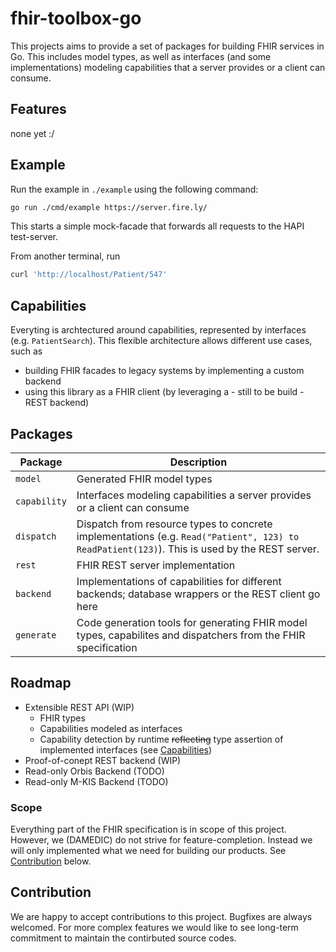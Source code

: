 # fhir-toolbox-go

This projects aims to provide a set of packages for building FHIR services in Go.
This includes model types, as well as interfaces (and some implementations) modeling capabilities that a server provides or a client can consume.

## Features

none yet :/

## Example

Run the example in `./example` using the following command:

```sh
go run ./cmd/example https://server.fire.ly/
```

This starts a simple mock-facade that forwards all requests to the HAPI test-server.

From another terminal, run

```sh
curl 'http://localhost/Patient/547'
```

## Capabilities

Everyting is archtectured around capabilities, represented by interfaces (e.g. `PatientSearch`).
This flexible architecture allows different use cases, such as

- building FHIR facades to legacy systems by implementing a custom backend
- using this library as a FHIR client (by leveraging a - still to be build - REST backend)

## Packages

| Package      | Description                                                                                                                                  |
| ------------ | -------------------------------------------------------------------------------------------------------------------------------------------- |
| `model`      | Generated FHIR model types                                                                                                                   |
| `capability` | Interfaces modeling capabilities a server provides or a client can consume                                                                   |
| `dispatch`   | Dispatch from resource types to concrete implementations (e.g. `Read("Patient", 123) to ReadPatient(123)`). This is used by the REST server. |
| `rest`       | FHIR REST server implementation                                                                                                              |
| `backend`    | Implementations of capabilities for different backends; database wrappers or the REST client go here                                         |
| `generate`   | Code generation tools for generating FHIR model types, capabilites and dispatchers from the FHIR specification                               |

## Roadmap

- Extensible REST API (WIP)
  - FHIR types
  - Capabilities modeled as interfaces
  - Capability detection by runtime ~~reflecting~~ type assertion of implemented interfaces (see [Capabilities](#capabilities))
- Proof-of-conept REST backend (WIP)
- Read-only Orbis Backend (TODO)
- Read-only M-KIS Backend (TODO)

### Scope

Everything part of the FHIR specification is in scope of this project.
However, we (DAMEDIC) do not strive for feature-completion.
Instead we will only implemented what we need for building our products.
See [Contribution](#contribution) below.

## Contribution

We are happy to accept contributions to this project.
Bugfixes are always welcomed.
For more complex features we would like to see long-term commitment to maintain the contirbuted source codes.

